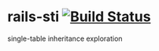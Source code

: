 # rails-sti [![Build Status](https://travis-ci.org/simplonco/rails-sti.svg?branch=master)](https://travis-ci.org/simplonco/rails-sti)
single-table inheritance exploration
